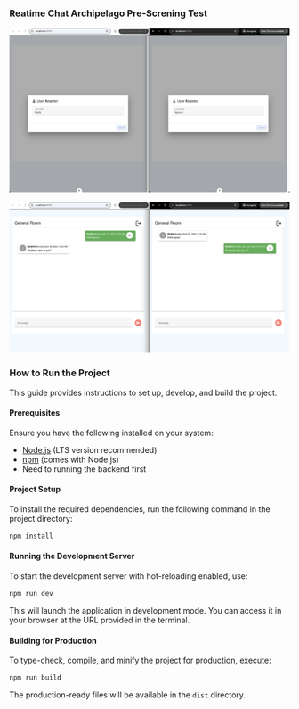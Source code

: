 ### Reatime Chat Archipelago Pre-Screning Test

![alt text](<../Screenshot 2025-04-28 at 00.32.45.png>)

![alt text](<../Screenshot 2025-04-28 at 00.33.25.png>)

### How to Run the Project

This guide provides instructions to set up, develop, and build the project.

#### Prerequisites

Ensure you have the following installed on your system:
- [Node.js](https://nodejs.org/) (LTS version recommended)
- [npm](https://www.npmjs.com/) (comes with Node.js)
- Need to running the backend first

#### Project Setup

To install the required dependencies, run the following command in the project directory:

```sh
npm install
```

#### Running the Development Server

To start the development server with hot-reloading enabled, use:

```sh
npm run dev
```

This will launch the application in development mode. You can access it in your browser at the URL provided in the terminal.

#### Building for Production

To type-check, compile, and minify the project for production, execute:

```sh
npm run build
```

The production-ready files will be available in the `dist` directory.
